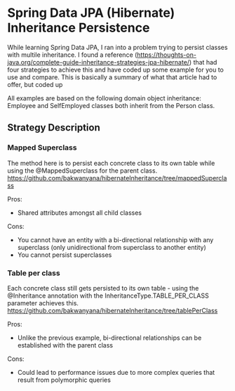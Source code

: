 # Spring Data JPA (Hibernate) Inheritance Persistence 
While learning Spring Data JPA, I ran into a problem trying to persist classes with multile inheritance.
I found a reference (https://thoughts-on-java.org/complete-guide-inheritance-strategies-jpa-hibernate/) that had four strategies to achieve this and have coded up some example for you to use and compare.
This is basically a summary of what that article had to offer, but coded up

All examples are based on the following domain object inheritance: Employee and SelfEmployed classes both inherit from the Person class.

## Strategy Description
### Mapped Superclass
The method here is to persist each concrete class to its own table while using the @MappedSuperclass for the parent class.
https://github.com/bakwanyana/hibernateInheritance/tree/mappedSuperclass

Pros:
* Shared attributes amongst all child classes

Cons:
* You cannot have an entity with a bi-directional relationship with any superclass (only unidirectional from superclass to another entity)
* You cannot persist superclasses

### Table per class
Each concrete class still gets persisted to its own table - using the @Inheritance  annotation with the InheritanceType.TABLE_PER_CLASS parameter achieves this.
https://github.com/bakwanyana/hibernateInheritance/tree/tablePerClass

Pros:
* Unlike the previous example, bi-directional relationships can be established with the parent class

Cons:
* Could lead to performance issues due to more complex queries that result from polymorphic queries
